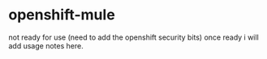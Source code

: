 # openshift-mule

not ready for use (need to add the openshift security bits)
once ready i will add usage notes here.
